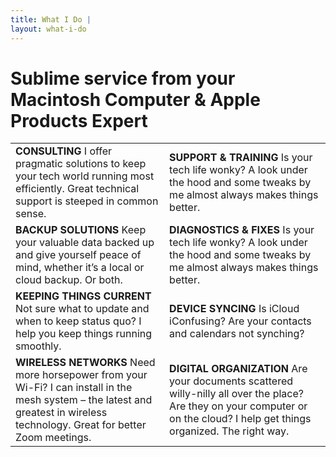 ```yaml
---
title: What I Do |
layout: what-i-do
---
```


# Sublime service from your Macintosh Computer & Apple Products Expert

|                                                                                                                                                 |                    |
|-------------------------------------------------------------------------------------------------------------------------------------------------|--------------------|
| **CONSULTING** I offer pragmatic solutions to keep your tech world running most efficiently. Great technical support is steeped in common sense. | **SUPPORT & TRAINING** Is your tech life wonky? A look under the hood and some tweaks by me almost always makes things better. |
| **BACKUP SOLUTIONS** Keep your valuable data backed up and give yourself peace of mind, whether it’s a local or cloud backup. Or both. | **DIAGNOSTICS & FIXES** Is your tech life wonky? A look under the hood and some tweaks by me almost always makes things better. |
| **KEEPING THINGS CURRENT** Not sure what to update and when to keep status quo? I help you keep things running smoothly. | **DEVICE SYNCING** Is iCloud iConfusing? Are your contacts and calendars not synching? |
| **WIRELESS NETWORKS** Need more horsepower from your Wi-Fi? I can install in the mesh system – the latest and greatest in wireless technology. Great for better Zoom meetings. | **DIGITAL ORGANIZATION** Are your documents scattered willy-nilly all over the place? Are they on your computer or on the cloud? I help get things organized. The right way. |

